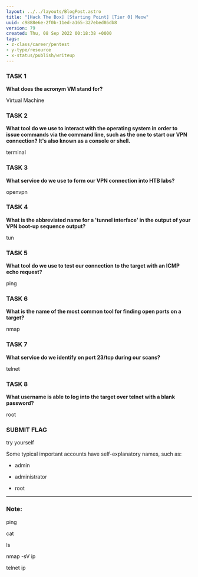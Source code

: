 ```yaml
---
layout: ../../layouts/BlogPost.astro
title: "[Hack The Box] [Starting Point] [Tier 0] Meow"
uuid: c9888e6e-2f0b-11ed-a165-327ebed86db8
version: 79
created: Thu, 08 Sep 2022 00:18:38 +0000
tags:
- z-class/career/pentest
- y-type/resource
- x-status/publish/writeup
---
```


### **TASK 1**

**What does the acronym VM stand for?**

Virtual Machine

### **TASK 2**

**What tool do we use to interact with the operating system in order to issue commands via the command line, such as the one to start our VPN connection? It's also known as a console or shell.**

terminal

### **TASK 3**

**What service do we use to form our VPN connection into HTB labs?**

openvpn

### **TASK 4**

**What is the abbreviated name for a 'tunnel interface' in the output of your VPN boot-up sequence output?**

tun

### **TASK 5**

**What tool do we use to test our connection to the target with an ICMP echo request?**

ping

### **TASK 6**

**What is the name of the most common tool for finding open ports on a target?**

nmap

### **TASK 7**

**What service do we identify on port 23/tcp during our scans?**

telnet

### **TASK 8**

**What username is able to log into the target over telnet with a blank password?**

root

### **SUBMIT FLAG**

try yourself

Some typical important accounts have self-explanatory names, such as:

- admin

- administrator

- root

---

### Note:

ping

cat

ls

nmap -sV ip

telnet ip